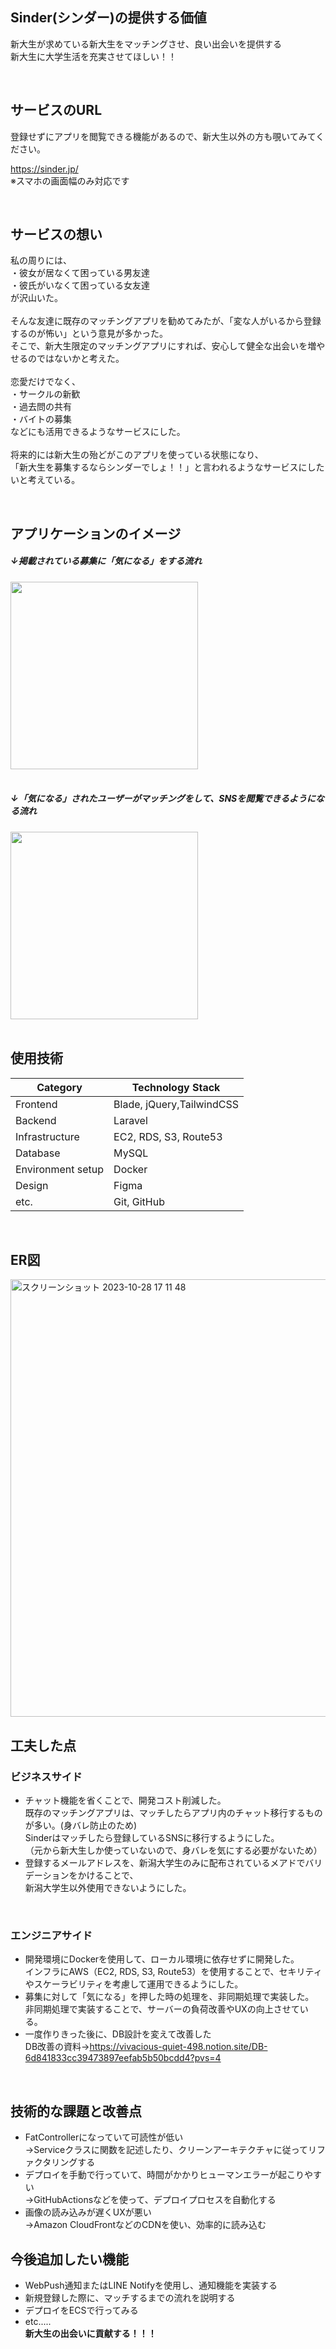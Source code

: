 ## Sinder(シンダー)の提供する価値
新大生が求めている新大生をマッチングさせ、良い出会いを提供する<br>
新大生に大学生活を充実させてほしい！！

<br>

## サービスのURL
登録せずにアプリを閲覧できる機能があるので、新大生以外の方も覗いてみてください。

https://sinder.jp/
<br>
※スマホの画面幅のみ対応です

<br>

## サービスの想い
私の周りには、<br>
・彼女が居なくて困っている男友達<br>
・彼氏がいなくて困っている女友達<br>
が沢山いた。<br>
<br>
そんな友達に既存のマッチングアプリを勧めてみたが、「変な人がいるから登録するのが怖い」という意見が多かった。<br>
そこで、新大生限定のマッチングアプリにすれば、安心して健全な出会いを増やせるのではないかと考えた。<br>
<br>
恋愛だけでなく、<br>
・サークルの新歓<br>
・過去問の共有<br>
・バイトの募集<br>
などにも活用できるようなサービスにした。<br>
<br>
将来的には新大生の殆どがこのアプリを使っている状態になり、<br>
「新大生を募集するならシンダーでしょ！！」と言われるようなサービスにしたいと考えている。

<br>

## アプリケーションのイメージ
##### ↓掲載されている募集に「気になる」をする流れ
<img width="300px" src="https://github.com/shoheiweb86/sinder/assets/82988094/9150ef69-e93b-471a-9d0e-ec9981ab3a7f">
<br>

<br>

##### ↓「気になる」されたユーザーがマッチングをして、SNSを閲覧できるようになる流れ
<img width="300px" src="https://github.com/shoheiweb86/sinder/assets/82988094/a4e6c8d8-95bd-413d-bfea-eed1885f2783">
<br>

<br>

<!-- 
## 機能一覧
<img width="300px" src="https://github.com/shoheiweb86/sinder/assets/82988094/d9b865d3-c511-4a9e-8133-e02e7f26fbd1">
<img width="300px" src="https://github.com/shoheiweb86/sinder/assets/82988094/d72c4e06-5fcf-480e-8e36-f9cbcf53a0a9">
<img width="300px" src="https://github.com/shoheiweb86/sinder/assets/82988094/21f020b3-deaf-450b-9af9-fbae7c1e7949">
<br>

<br>

-->

## 使用技術

| Category          | Technology Stack                                     |
| ----------------- | --------------------------------------------------   |
| Frontend          | Blade, jQuery,TailwindCSS                            |
| Backend           | Laravel                                              |
| Infrastructure    | EC2, RDS, S3, Route53                                |
| Database          | MySQL                                                |
| Environment setup | Docker                                               |
| Design            | Figma                                                |
| etc.              | Git, GitHub                                          |

<br>

## ER図
<img width="700" alt="スクリーンショット 2023-10-28 17 11 48" src="https://github.com/shoheiweb86/sinder/assets/82988094/6a14ed8f-c96a-410c-acdd-19dffac6a395">

<br>

## 工夫した点

### ビジネスサイド
- チャット機能を省くことで、開発コスト削減した。<br>
既存のマッチングアプリは、マッチしたらアプリ内のチャット移行するものが多い。(身バレ防止のため)<br>
Sinderはマッチしたら登録しているSNSに移行するようにした。<br>
（元から新大生しか使っていないので、身バレを気にする必要がないため）<br>
- 登録するメールアドレスを、新潟大学生のみに配布されているメアドでバリデーションをかけることで、<br>
新潟大学生以外使用できないようにした。

<br>

### エンジニアサイド

- 開発環境にDockerを使用して、ローカル環境に依存せずに開発した。 <br>
インフラにAWS（EC2, RDS, S3, Route53）を使用することで、セキリティやスケーラビリティを考慮して運用できるようにした。<br>
- 募集に対して「気になる」を押した時の処理を、非同期処理で実装した。<br>
非同期処理で実装することで、サーバーの負荷改善やUXの向上させている。
- 一度作りきった後に、DB設計を変えて改善した<br>
DB改善の資料→https://vivacious-quiet-498.notion.site/DB-6d841833cc39473897eefab5b50bcdd4?pvs=4

<br>

## 技術的な課題と改善点
- FatControllerになっていて可読性が低い<br>
→Serviceクラスに関数を記述したり、クリーンアーキテクチャに従ってリファクタリングする
- デプロイを手動で行っていて、時間がかかりヒューマンエラーが起こりやすい<br>
→GitHubActionsなどを使って、デプロイプロセスを自動化する<br>
- 画像の読み込みが遅くUXが悪い<br>
→Amazon CloudFrontなどのCDNを使い、効率的に読み込む

## 今後追加したい機能
- WebPush通知またはLINE Notifyを使用し、通知機能を実装する
- 新規登録した際に、マッチするまでの流れを説明する
- デプロイをECSで行ってみる
- etc.....<br>
**新大生の出会いに貢献する！！！**
